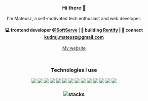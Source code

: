  
<h3 align="center"> Hi there 👋</h3>

<p align="center">
I'm Mateusz, a self-motivated tech enthusiast and web developer. 
</p> 

<h4 align="center">
💻 frontend developer <a href="[https://www.linkedin.com/company/softserve/](https://www.linkedin.com/company/softserve/)">@SoftServe</a> | 🌱 building <a href="https://github.com/totylkopierdola/bookApp">Rentify</a> | 💬 connect <a href="mailto:kudraj.mateusz@gmail.com">kudraj.mateusz@gmail.com</a>
</h4>

<p  align="center">
<a href="https://mkudraj-portfolio.vercel.app/">My website</a>
</p>

<br/>
<h3 align="center">
Technologies I use
</h3>

<div align="center">
	<img src="https://img.shields.io/badge/React-61DAFB.svg?style=for-the-badge&logo=React&logoColor=black">
	<img src="https://img.shields.io/badge/Next.js-000000.svg?style=for-the-badge&logo=nextdotjs&logoColor=white">
	<img src="https://img.shields.io/badge/JavaScript-F7DF1E.svg?style=for-the-badge&logo=JavaScript&logoColor=black">
	<img src="https://img.shields.io/badge/TypeScript-3178C6.svg?style=for-the-badge&logo=TypeScript&logoColor=white">
	<img src="https://img.shields.io/badge/HTML5-E34F26.svg?style=for-the-badge&logo=HTML5&logoColor=white">
	<img src="https://img.shields.io/badge/CSS3-1572B6.svg?style=for-the-badge&logo=CSS3&logoColor=white">
	<img src="https://img.shields.io/badge/Tailwind%20CSS-06B6D4.svg?style=for-the-badge&logo=Tailwind-CSS&logoColor=white">
	<img src="https://img.shields.io/badge/Redux-764ABC.svg?style=for-the-badge&logo=Redux&logoColor=white">
	<img src="https://img.shields.io/badge/Jest-C21325.svg?style=for-the-badge&logo=Jest&logoColor=white">
	<img src="https://img.shields.io/badge/Storybook-FF4785.svg?style=for-the-badge&logo=Storybook&logoColor=white">
	<img src="https://img.shields.io/badge/Sitecore-EB1F1F.svg?style=for-the-badge&logo=Sitecore&logoColor=white">
	<img src="https://img.shields.io/badge/Adobe%20Photoshop-31A8FF.svg?style=for-the-badge&logo=Adobe-Photoshop&logoColor=white">
	<img src="https://img.shields.io/badge/GraphQL-E10098.svg?style=for-the-badge&logo=GraphQL&logoColor=white">
	<img src="https://img.shields.io/badge/Postman-FF6C37.svg?style=for-the-badge&logo=Postman&logoColor=white">
</div>

<h3 align="center">
<img src="https://camo.githubusercontent.com/7de37139d0b4c1ce40865e799b446c0e963a3dd8fb68d239707237c40604fa3d/68747470733a2f2f63646e2e6472696262626c652e636f6d2f75736572732f3733303730332f73637265656e73686f74732f363538313234332f6176656e746f2e676966" alt="stacks"/>
</h3>
